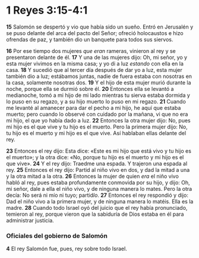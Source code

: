 # 1 Reyes 3:15-4:1



**15** Salomón se despertó y vio que había sido un sueño. Entró en Jerusalén y se puso delante del arca del pacto del Señor; ofreció holocaustos e hizo ofrendas de paz, y también dio un banquete para todos sus siervos.

**16** Por ese tiempo dos mujeres *que eran* rameras, vinieron al rey y se presentaron delante de él. **17** Y una de las mujeres dijo: Oh, mi señor, yo y esta mujer vivimos en la misma casa; y yo di a luz *estando* con ella en la casa. **18** Y sucedió que al tercer día después de dar yo a luz, esta mujer también dio a luz; estábamos juntas, nadie de fuera estaba con nosotras en la casa, solamente nosotras dos. **19** Y el hijo de esta mujer murió durante la noche, porque ella se durmió sobre él. **20** Entonces ella se levantó a medianoche, tomó a mi hijo de mi lado mientras tu sierva estaba dormida y lo puso en su regazo, y a su hijo muerto lo puso en mi regazo. **21** Cuando me levanté al amanecer para dar el pecho a mi hijo, he aquí que estaba muerto; pero cuando lo observé con cuidado por la mañana, vi que no era mi hijo, el que yo había dado a luz. **22** Entonces la otra mujer dijo: No, pues mi hijo es el que vive y tu hijo es el muerto. Pero la primera mujer dijo: No, tu hijo es el muerto y mi hijo es el que vive. Así hablaban ellas delante del rey.

**23** Entonces el rey dijo: Esta dice: «Este es mi hijo que está vivo y tu hijo es el muerto»; y la otra dice: «No, porque tu hijo es el muerto y mi hijo es el que vive». **24** Y el rey dijo: Traedme una espada. Y trajeron una espada al rey. **25** Entonces el rey dijo: Partid al niño vivo en dos, y dad la mitad a una y la otra mitad a la otra. **26** Entonces la mujer de quien *era* el niño vivo habló al rey, pues estaba profundamente conmovida por su hijo, y dijo: Oh, mi señor, dale a ella el niño vivo, y de ninguna manera lo mates. Pero la otra decía: No será ni mío ni tuyo; partid*lo*. **27** Entonces el rey respondió y dijo: Dad el niño vivo a la primera mujer, y de ninguna manera lo matéis. Ella es la madre. **28** Cuando todo Israel oyó del juicio que el rey había pronunciado, temieron al rey, porque vieron que la sabiduría de Dios estaba en él para administrar justicia.

### **Oficiales del gobierno de Salomón**

**4** El rey Salomón fue, pues, rey sobre todo Israel.
